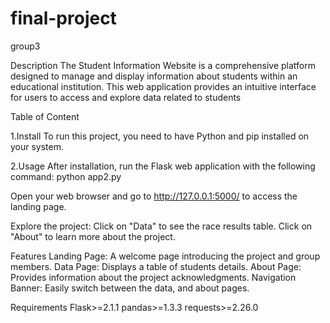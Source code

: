 # final-project
group3

Description
The Student Information Website is a comprehensive platform designed to manage and display information about students within an educational institution. This web application provides an intuitive interface for users to access and explore data related to students

Table of Content

1.Install
To run this project, you need to have Python and pip installed on your system.

2.Usage
After installation, run the Flask web application with the following command:
python app2.py

Open your web browser and go to http://127.0.0.1:5000/ to access the landing page.

Explore the project:
Click on "Data" to see the race results table.
Click on "About" to learn more about the project.


Features
Landing Page: A welcome page introducing the project and group members.
Data Page: Displays a table of students details.
About Page: Provides information about the project acknowledgments.
Navigation Banner: Easily switch between the data, and about pages.

Requirements
Flask>=2.1.1
pandas>=1.3.3
requests>=2.26.0
